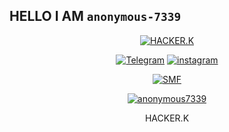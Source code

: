 ## HELLO I AM ```anonymous-7339```

<p align="center"><a href="https://github.com/anonymous-7339><img src="https://github.com/anonymous-739/anonymous-7339/blob/main/IMG/Hack-This-SIte-Basic-9-ngr-5QXatUvRfM.gif"=alt"bt">


<p align="center"><a href="https://github.com/anonymous-73339"><img title="HACKER.K" src="https://github-readme-stats.vercel.app/api?username=anonymous-7339&show_icons=true&include_all_commits=true&theme=chartreuse-dark&cache_seconds=3200"></a>
</p>


<p align="center">
<a href="https://t.me/kri shna"><img title="Telegram" src="https://img.shields.io/badge/Telegram-black?style=for-the-badge&logo=Telegram"></a>
<a href="https://instagram.com/c/krishna_7339_"><img title="instagram" src="https://img.shields.io/badge/instagram-red?style=for-the-badge&logo=instagram"></a>



<p align="center">
<a href="https://github.com/anonymous-7339/SMF"><img title="SMF" src="https://github-readme-stats.vercel.app/api/pin/?username=anonymous-7339&repo=SMF&theme=highcontrast"></a>


<p align="center">
<a href="https://github.com/rixon-cochi"><img title="anonymous7339" src="https://github-readme-stats.vercel.app/api/top-langs/?username=anonymous&layout=compact"></a>
</p>

<p align="center"> HACKER.K
